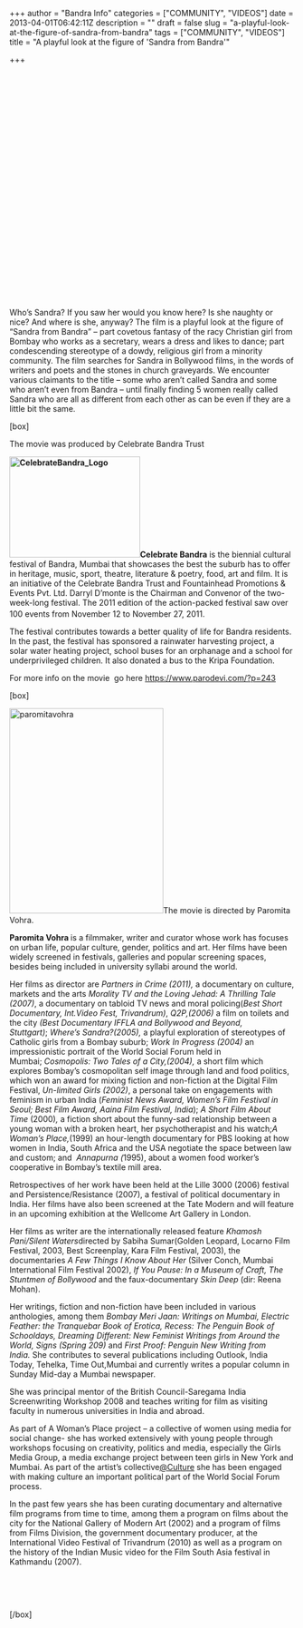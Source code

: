 +++
author = "Bandra Info"
categories = ["COMMUNITY", "VIDEOS"]
date = 2013-04-01T06:42:11Z
description = ""
draft = false
slug = "a-playful-look-at-the-figure-of-sandra-from-bandra"
tags = ["COMMUNITY", "VIDEOS"]
title = "A playful look at the figure of 'Sandra from Bandra'"

+++


<p><iframe width="620" height="415" src="httpss://www.youtube.com/embed/ZnsAjSZSzUw" frameborder="0" allowfullscreen></iframe><br />
Who’s Sandra? If you saw her would you know here? Is she naughty or nice? And where is she, anyway? The film is a playful look at the figure of “Sandra from Bandra” – part covetous fantasy of the racy Christian girl from Bombay who works as a secretary, wears a dress and likes to dance; part condescending stereotype of a dowdy, religious girl from a minority community. The film searches for Sandra in Bollywood films, in the words of writers and poets and the stones in church graveyards. We encounter various claimants to the title – some who aren’t called Sandra and some who aren’t even from Bandra – until finally finding 5 women really called Sandra who are all as different from each other as can be even if they are a little bit the same.</p>
<p>[box]</p>
<p>The movie was produced by Celebrate Bandra Trust</p>
<p><b><a href="https://i1.wp.com/bandra.info/wp-content/uploads/2013/04/CelebrateBandra_Logo.png?ssl=1"><img loading="lazy" class="alignright size-full wp-image-321" alt="CelebrateBandra_Logo" src="https://i1.wp.com/bandra.info/wp-content/uploads/2013/04/CelebrateBandra_Logo.png?resize=231%2C178&#038;ssl=1" width="231" height="178" data-recalc-dims="1" /></a>Celebrate Bandra</b> is the biennial cultural festival of Bandra, Mumbai that showcases the best the suburb has to offer in heritage, music, sport, theatre, literature &amp; poetry, food, art and film. It is an initiative of the Celebrate Bandra Trust and Fountainhead Promotions &amp; Events Pvt. Ltd. Darryl D&#8217;monte is the Chairman and Convenor of the two-week-long festival. The 2011 edition of the action-packed festival saw over 100 events from November 12 to November 27, 2011.<sup id="cite_ref-1"><br />
</sup></p>
<p>The festival contributes towards a better quality of life for Bandra residents. In the past, the festival has sponsored a rainwater harvesting project, a solar water heating project, school buses for an orphanage and a school for underprivileged children. It also donated a bus to the Kripa Foundation.</p>
<p>For more info on the movie  go here <a href="https://www.parodevi.com/?p=243">https://www.parodevi.com/?p=243</a></p>
<p>[box]</p>
<p><a href="https://i0.wp.com/bandra.info/wp-content/uploads/2013/04/paromitavohra.jpg?ssl=1"><img loading="lazy" class="alignright  wp-image-315" alt="paromitavohra" src="https://i0.wp.com/bandra.info/wp-content/uploads/2013/04/paromitavohra.jpg?resize=272%2C362&#038;ssl=1" width="272" height="362" srcset="https://i0.wp.com/bandra.info/wp-content/uploads/2013/04/paromitavohra.jpg?w=453&amp;ssl=1 453w, https://i0.wp.com/bandra.info/wp-content/uploads/2013/04/paromitavohra.jpg?resize=225%2C300&amp;ssl=1 225w" sizes="(max-width: 272px) 100vw, 272px" data-recalc-dims="1" /></a>The movie is directed by Paromita Vohra.</p>
<p><strong>Paromita Vohra </strong>is a filmmaker, writer and curator whose work has focuses on urban life, popular culture, gender, politics and art. Her films have been widely screened in festivals, galleries and popular screening spaces, besides being included in university syllabi around the world.</p>
<p>Her films as director are <em>Partners in Crime (2011), </em>a documentary on culture, markets and the arts<em> Morality TV and the Loving Jehad: A Thrilling Tale (2007)</em>, a documentary on tabloid TV news and moral policing(<em>Best Short Documentary, Int.Video Fest, Trivandrum)</em>, <em>Q2P,(2006) </em>a film on toilets and the city <em>(Best Documentary IFFLA and Bollywood and Beyond, Stuttgart)</em>; <em>Where’s Sandra?(2005), </em>a playful exploration of stereotypes of Catholic girls from a Bombay suburb; <em>Work In Progress (2004)</em> an impressionistic portrait of the World Social Forum held in Mumbai; <em>Cosmopolis: Two Tales of a City,(2004), </em>a short film which explores Bombay’s cosmopolitan self image through land and food politics, which won an award for mixing fiction and non-fiction at the Digital Film Festival, <em>Un-limited Girls (2002)</em>, a personal take on engagements with feminism in urban India (<em>Feminist News Award, Women’s Film Festival in Seoul; Best Film Award, Aaina Film Festival, India</em>); <em>A Short Film About Time </em>(2000)<em>, </em>a fiction short about the funny-sad relationship between a young woman with a broken heart, her psychotherapist and his watch;<em>A Woman’s Place,</em>(1999)<em> </em>an hour-length documentary for PBS looking at how women in India, South Africa and the USA negotiate the space between law and custom; and  <em>Annapurna (</em>1995), about a women food worker’s cooperative in Bombay’s textile mill area.</p>
<p>Retrospectives of her work have been held at the Lille 3000 (2006) festival and Persistence/Resistance (2007), a festival of political documentary in India. Her films have also been screened at the Tate Modern and will feature in an upcoming exhibition at the Wellcome Art Gallery in London.</p>
<p>Her films as writer are the internationally released feature <em>Khamosh Pani/Silent Waters</em>directed by Sabiha Sumar(Golden Leopard, Locarno Film Festival, 2003, Best Screenplay, Kara Film Festival, 2003), the documentaries <em>A Few Things I Know About Her </em>(Silver Conch, Mumbai International Film Festival 2002), <em>If You Pause: In a Museum of Craft, The Stuntmen of Bollywood </em>and the faux-documentary <em>Skin Deep</em> (dir: Reena Mohan).</p>
<p>Her writings, fiction and non-fiction have been included in various anthologies, among them <em>Bombay Meri Jaan: Writings on Mumbai, Electric Feather: the Tranquebar Book of Erotica, Recess: The Penguin Book of Schooldays, Dreaming Different: New Feminist Writings from Around the World, Signs (Spring 209) </em>and <em>First Proof: Penguin New Writing from India.</em> She contributes to several publications including Outlook, India Today, Tehelka, Time Out,Mumbai and currently writes a popular column in Sunday Mid-day a Mumbai newspaper.</p>
<p>She was principal mentor of the British Council-Saregama India Screenwriting Workshop 2008 and teaches writing for film as visiting faculty in numerous universities in India and abroad.</p>
<p>As part of A Woman’s Place project – a collective of women using media for social change- she has worked extensively with young people through workshops focusing on creativity, politics and media, especially the Girls Media Group, a media exchange project between teen girls in New York and Mumbai. As part of the artist’s collective<a href="https://twitter.com/#!/@Culture">@Culture</a> she has been engaged with making culture an important political part of the World Social Forum process.</p>
<p>In the past few years she has been curating documentary and alternative film programs from time to time, among them a program on films about the city for the National Gallery of Modern Art (2002) and a program of films from Films Division, the government documentary producer, at the International Video Festival of Trivandrum (2010) as well as a program on the history of the Indian Music video for the Film South Asia festival in Kathmandu (2007).</p>
<p>&nbsp;</p>
<p>&nbsp;</p>
<p>[/box]</p>



